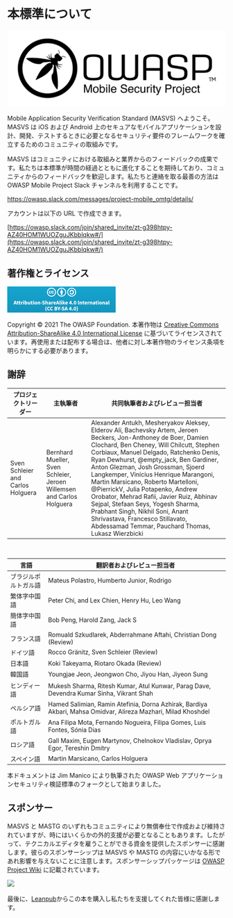 # 本標準について

![OWASP Logo](images/OWASP_logo.png)

Mobile Application Security Verification Standard (MASVS) へようこそ。MASVS は iOS および Android 上のセキュアなモバイルアプリケーションを設計、開発、テストするときに必要となるセキュリティ要件のフレームワークを確立するためのコミュニティの取組みです。

MASVS はコミュニティにおける取組みと業界からのフィードバックの成果です。私たちは本標準が時間の経過とともに進化することを期待しており、コミュニティからのフィードバックを歓迎します。私たちと連絡を取る最善の方法は OWASP Mobile Project Slack チャンネルを利用することです。

<https://owasp.slack.com/messages/project-mobile_omtg/details/>

アカウントは以下の URL で作成できます。

[https://owasp.slack.com/join/shared_invite/zt-g398htpy-AZ40HOM1WUOZguJKbblqkw#/](https://owasp.slack.com/join/shared_invite/zt-g398htpy-AZ40HOM1WUOZguJKbblqkw#/)

## 著作権とライセンス

[![Creative Commons License](images/CC-license.png)](https://creativecommons.org/licenses/by-sa/4.0/)

Copyright © 2021 The OWASP Foundation. 本著作物は [Creative Commons Attribution-ShareAlike 4.0 International License](https://creativecommons.org/licenses/by-sa/4.0/) に基づいてライセンスされています。再使用または配布する場合は、他者に対し本著作物のライセンス条項を明らかにする必要があります。

<!-- \pagebreak -->

## 謝辞

| プロジェクトリーダー | 主執筆者 | 共同執筆者およびレビュー担当者 |
| ------- | --- | ----------------- |
| Sven Schleier and Carlos Holguera | Bernhard Mueller, Sven Schleier, Jeroen Willemsen and Carlos Holguera | Alexander Antukh, Mesheryakov Aleksey, Elderov Ali, Bachevsky Artem, Jeroen Beckers, Jon-Anthoney de Boer, Damien Clochard, Ben Cheney, Will Chilcutt, Stephen Corbiaux, Manuel Delgado, Ratchenko Denis, Ryan Dewhurst, @empty_jack, Ben Gardiner, Anton Glezman, Josh Grossman, Sjoerd Langkemper, Vinícius Henrique Marangoni, Martin Marsicano, Roberto Martelloni, @PierrickV, Julia Potapenko, Andrew Orobator, Mehrad Rafii, Javier Ruiz, Abhinav Sejpal, Stefaan Seys, Yogesh Sharma, Prabhant Singh, Nikhil Soni, Anant Shrivastava, Francesco Stillavato, Abdessamad Temmar, Pauchard Thomas, Lukasz Wierzbicki |

<br/>

| 言語 | 翻訳者およびレビュー担当者 |
| --------------- | ------------------------------------------------------------ |
| ブラジルポルトガル語 | Mateus Polastro, Humberto Junior, Rodrigo |
| 繁体字中国語 | Peter Chi, and Lex Chien, Henry Hu, Leo Wang |
| 簡体字中国語 | Bob Peng, Harold Zang, Jack S |
| フランス語 | Romuald Szkudlarek, Abderrahmane Aftahi, Christian Dong (Review) |
| ドイツ語 | Rocco Gränitz, Sven Schleier (Review) |
| 日本語 | Koki Takeyama, Riotaro Okada (Review) |
| 韓国語 | Youngjae Jeon, Jeongwon Cho, Jiyou Han, Jiyeon Sung |
| ヒンディー語 | Mukesh Sharma, Ritesh Kumar, Atul Kunwar, Parag Dave, Devendra Kumar Sinha, Vikrant Shah |
| ペルシア語 | Hamed Salimian, Ramin Atefinia, Dorna Azhirak, Bardiya Akbari, Mahsa Omidvar, Alireza Mazhari, Milad Khoshdel |
| ポルトガル語 | Ana Filipa Mota, Fernando Nogueira, Filipa Gomes, Luis Fontes, Sónia Dias|
| ロシア語 | Gall Maxim, Eugen Martynov, Chelnokov Vladislav, Oprya Egor, Tereshin Dmitry |
| スペイン語 | Martin Marsicano, Carlos Holguera |

本ドキュメントは Jim Manico により執筆された OWASP Web アプリケーションセキュリティ検証標準のフォークとして始まりました。

## スポンサー

MASVS と MASTG のいずれもコミュニティにより無償奉仕で作成および維持されていますが、時にはいくらかの外的支援が必要となることもあります。したがって、テクニカルエディタを雇うことができる資金を提供したスポンサーに感謝します。彼らのスポンサーシップは MASVS や MASTG の内容にいかなる形であれ影響を与えないことに注意します。スポンサーシップパッケージは [OWASP Project Wiki](https://owasp.org/www-project-mobile-app-security/#div-sponsorship "OWASP Mobile Application Security Testing Guide Sponsorship Packages") に記載されています。

<img src="https://raw.githubusercontent.com/OWASP/owasp-mastg/master/Document/Images/Donators/donators.png"/>

最後に、[Leanpub](https://leanpub.com/mobile-security-testing-guide)からこの本を購入し私たちを支援してくれた皆様に感謝します。
